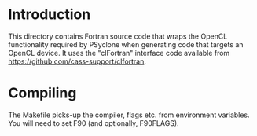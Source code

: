 # Introduction #

This directory contains Fortran source code that wraps the OpenCL
functionality required by PSyclone when generating code that
targets an OpenCL device. It uses the "clFortran" interface code
available from https://github.com/cass-support/clfortran.

# Compiling #

The Makefile picks-up the compiler, flags etc. from environment
variables. You will need to set F90 (and optionally, F90FLAGS).
